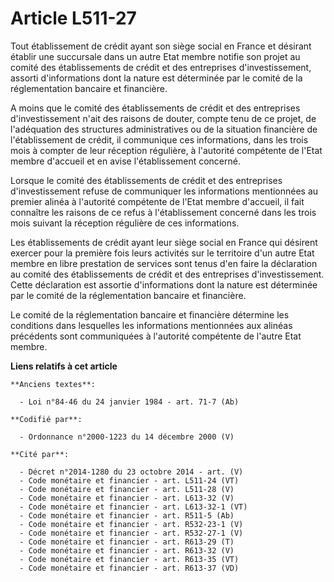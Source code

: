 # Article L511-27

Tout établissement de crédit ayant son siège social en France et désirant établir une succursale dans un autre Etat membre
notifie son projet au comité des établissements de crédit et des entreprises d'investissement, assorti d'informations dont la
nature est déterminée par le comité de la réglementation bancaire et financière.

A moins que le comité des établissements de crédit et des entreprises d'investissement n'ait des raisons de douter, compte
tenu de ce projet, de l'adéquation des structures administratives ou de la situation financière de l'établissement de crédit,
il communique ces informations, dans les trois mois à compter de leur réception régulière, à l'autorité compétente de l'Etat
membre d'accueil et en avise l'établissement concerné.

Lorsque le comité des établissements de crédit et des entreprises d'investissement refuse de communiquer les informations
mentionnées au premier alinéa à l'autorité compétente de l'Etat membre d'accueil, il fait connaître les raisons de ce refus à
l'établissement concerné dans les trois mois suivant la réception régulière de ces informations.

Les établissements de crédit ayant leur siège social en France qui désirent exercer pour la première fois leurs activités sur
le territoire d'un autre Etat membre en libre prestation de services sont tenus d'en faire la déclaration au comité des
établissements de crédit et des entreprises d'investissement. Cette déclaration est assortie d'informations dont la nature
est déterminée par le comité de la réglementation bancaire et financière.

Le comité de la réglementation bancaire et financière détermine les conditions dans lesquelles les informations mentionnées
aux alinéas précédents sont communiquées à l'autorité compétente de l'autre Etat membre.

**Liens relatifs à cet article**

	**Anciens textes**:

	  - Loi n°84-46 du 24 janvier 1984 - art. 71-7 (Ab)

	**Codifié par**:

	  - Ordonnance n°2000-1223 du 14 décembre 2000 (V)

	**Cité par**:

	  - Décret n°2014-1280 du 23 octobre 2014 - art. (V)
	  - Code monétaire et financier - art. L511-24 (VT)
	  - Code monétaire et financier - art. L511-28 (V)
	  - Code monétaire et financier - art. L613-32 (V)
	  - Code monétaire et financier - art. L613-32-1 (VT)
	  - Code monétaire et financier - art. R511-5 (Ab)
	  - Code monétaire et financier - art. R532-23-1 (V)
	  - Code monétaire et financier - art. R532-27-1 (V)
	  - Code monétaire et financier - art. R613-29 (T)
	  - Code monétaire et financier - art. R613-32 (V)
	  - Code monétaire et financier - art. R613-35 (VT)
	  - Code monétaire et financier - art. R613-37 (VD)
